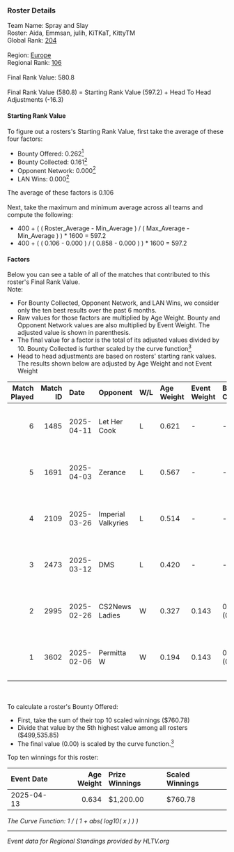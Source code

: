 ### Roster Details<br />
Team Name: Spray and Slay<br />
Roster: Aida, Emmsan, julih, KiTKaT, KittyTM<br />
Global Rank: [204](../../standings_global_2025_07_07.md)<br />
<br />
Region: [Europe]( ../../standings_europe_2025_07_07.md)<br />
Regional Rank: [106]( ../../standings_europe_2025_07_07.md)<br />
<br />
Final Rank Value:  580.8<br />
<br />
Final Rank Value (580.8) = Starting Rank Value (597.2) + Head To Head Adjustments (-16.3)<br />

#### Starting Rank Value<br />
To figure out a rosters's Starting Rank Value, first take the average of these four factors:<br />
- Bounty Offered: 0.262[<sup>1</sup>](#table2)
- Bounty Collected: 0.161[<sup>2</sup>](#table1)
- Opponent Network: 0.000[<sup>2</sup>](#table1)
- LAN Wins: 0.000[<sup>2</sup>](#table1)

The average of these factors is 0.106<br />
<br />
Next, take the maximum and minimum average across all teams and compute the following:<br />
- 400 + ( ( Roster_Average - Min_Average ) / ( Max_Average - Min_Average ) ) * 1600 = 597.2
- 400 + ( ( 0.106 - 0.000 ) / ( 0.858 - 0.000 ) ) * 1600 = 597.2


#### Factors<br />
Below you can see a table of all of the matches that contributed to this roster's Final Rank Value.<br />
Note:<br />

- For Bounty Collected, Opponent Network, and LAN Wins, we consider only the ten best results over the past 6 months.
- Raw values for those factors are multiplied by Age Weight. Bounty and Opponent Network values are also multiplied by Event Weight. The adjusted value is shown in parenthesis.
- The final value for a factor is the total of its adjusted values divided by 10. Bounty Collected is further scaled by the curve function[<sup>3</sup>](#curveFunction)
- Head to head adjustments are based on rosters' starting rank values. The results shown below are adjusted by Age Weight and not Event Weight
<span id="table1"></span><br />


| Match Played | Match ID | Date       | Opponent           | W/L | Age Weight | Event Weight | Bounty Collected | Opponent Network | LAN Wins  | H2H Adj. | Roster                               |
| -: | -: | :- | :- | :- | :- | :- | :- | :- | :- | -: | :- |
|            6 |     1485 | 2025-04-11 | Let Her Cook       | L   | 0.621      | -            | -                | -                | -         |    -9.24 | Aida, Emmsan, julih, KiTKaT, KittyTM |
|            5 |     1691 | 2025-04-03 | Zerance            | L   | 0.567      | -            | -                | -                | -         |    -5.16 | Aida, Emmsan, julih, KiTKaT, KittyTM |
|            4 |     2109 | 2025-03-26 | Imperial Valkyries | L   | 0.514      | -            | -                | -                | -         |    -3.18 | Aida, Emmsan, julih, KiTKaT, KittyTM |
|            3 |     2473 | 2025-03-12 | DMS                | L   | 0.420      | -            | -                | -                | -         |    -5.61 | Aida, Emmsan, julih, KiTKaT, KittyTM |
|            2 |     2995 | 2025-02-26 | CS2News Ladies     | W   | 0.327      | 0.143        | 0.001 (0.000)    | 0.029 (0.001)    | 0 (0.000) |     5.36 | Aida, Emmsan, julih, KiTKaT, KittyTM |
|            1 |     3602 | 2025-02-06 | Permitta W         | W   | 0.194      | 0.143        | 0.000 (0.000)    | 0.000 (0.000)    | 0 (0.000) |     1.50 | Aida, Emmsan, julih, KiTKaT, KittyTM |

<br />
<span id="table2"></span><br />
To calculate a roster's Bounty Offered:<br />

- First, take the sum of their top 10 scaled winnings ($760.78)
- Divide that value by the 5th highest value among all rosters ($499,535.85)
- The final value (0.00) is scaled by the curve function.[<sup>3</sup>](#curveFunction)

Top ten winnings for this roster:<br />

| Event Date | Age Weight | Prize Winnings | Scaled Winnings |
| :- | -: | :- | :- |
| 2025-04-13 |      0.634 | $1,200.00      | $760.78         |


<span id="curveFunction"></span>_The Curve Function: 1 / ( 1 + abs( log10( x ) ) )_<br />

---
_Event data for Regional Standings provided by HLTV.org_<br />
